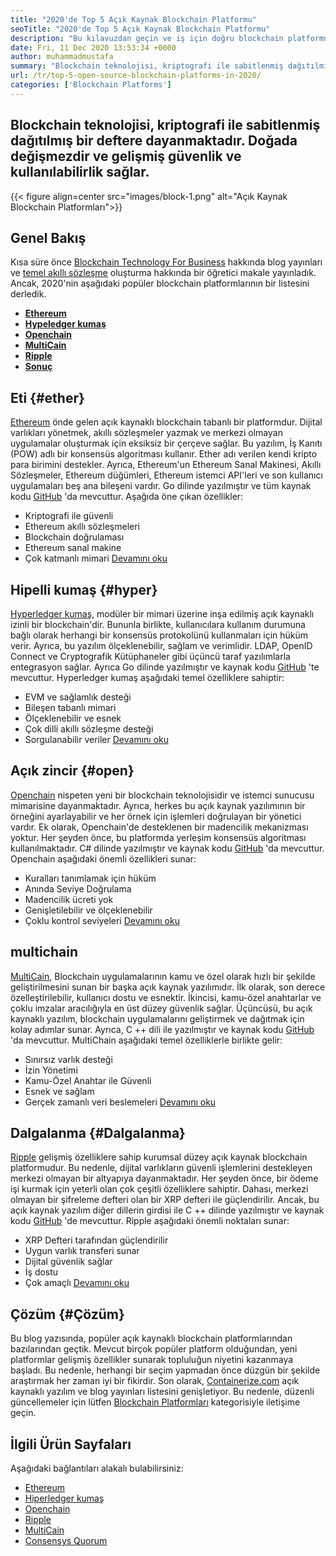 ```yaml
---
title: "2020'de Top 5 Açık Kaynak Blockchain Platformu" 
seoTitle: "2020'de Top 5 Açık Kaynak Blockchain Platformu" 
description: "Bu kılavuzdan geçin ve iş için doğru blockchain platformunu seçin. Bu makalede, en iyi açık kaynaklı blockchain platformlarının kısa bir girişini verdik" 
date: Fri, 11 Dec 2020 13:53:34 +0000
author: muhammadmustafa
summary: "Blockchain teknolojisi, kriptografi ile sabitlenmiş dağıtılmış bir deftere dayanmaktadır. Doğada değişmezdir ve gelişmiş güvenlik ve kullanılabilirlik sağlar." 
url: /tr/top-5-open-source-blockchain-platforms-in-2020/
categories: ['Blockchain Platforms']
---
```


## Blockchain teknolojisi, kriptografi ile sabitlenmiş dağıtılmış bir deftere dayanmaktadır. Doğada değişmezdir ve gelişmiş güvenlik ve kullanılabilirlik sağlar.

{{< figure align=center src="images/block-1.png" alt="Açık Kaynak Blockchain Platformları">}}


## Genel Bakış
Kısa süre önce [Blockchain Technology For Business][1] hakkında blog yayınları ve [temel akıllı sözleşme][2] oluşturma hakkında bir öğretici makale yayınladık. Ancak, 2020'nin aşağıdaki popüler blockchain platformlarının bir listesini derledik.
*  **[Ethereum][3]**  
*  **[Hypeledger kumaş][4]**  
*  **[Openchain][5]**  
*  **[MultiCain][6]**  
*  **[Ripple][7]**  
*  **[Sonuç][8]**  

## Eti {#ether}

[Ethereum][9] önde gelen açık kaynaklı blockchain tabanlı bir platformdur. Dijital varlıkları yönetmek, akıllı sözleşmeler yazmak ve merkezi olmayan uygulamalar oluşturmak için eksiksiz bir çerçeve sağlar. Bu yazılım, İş Kanıtı (POW) adlı bir konsensüs algoritması kullanır. Ether adı verilen kendi kripto para birimini destekler. Ayrıca, Ethereum'un Ethereum Sanal Makinesi, Akıllı Sözleşmeler, Ethereum düğümleri, Ethereum istemci API'leri ve son kullanıcı uygulamaları beş ana bileşeni vardır. Go dilinde yazılmıştır ve tüm kaynak kodu [GitHub][10] 'da mevcuttur.
Aşağıda öne çıkan özellikler:
  * Kriptografi ile güvenli
  * Ethereum akıllı sözleşmeleri
  * Blockchain doğrulaması
  * Ethereum sanal makine
  * Çok katmanlı mimari
[Devamını oku][11]

## Hipelli kumaş {#hyper}

[Hyperledger kumaş][12], modüler bir mimari üzerine inşa edilmiş açık kaynaklı izinli bir blockchain'dir. Bununla birlikte, kullanıcılara kullanım durumuna bağlı olarak herhangi bir konsensüs protokolünü kullanmaları için hüküm verir. Ayrıca, bu yazılım ölçeklenebilir, sağlam ve verimlidir. LDAP, OpenID Connect ve Cryptografik Kütüphaneler gibi üçüncü taraf yazılımlarla entegrasyon sağlar. Ayrıca Go dilinde yazılmıştır ve kaynak kodu [GitHub][13] 'te mevcuttur.
Hyperledger kumaş aşağıdaki temel özelliklere sahiptir:
  * EVM ve sağlamlık desteği
  * Bileşen tabanlı mimari
  * Ölçeklenebilir ve esnek
  * Çok dilli akıllı sözleşme desteği
  * Sorgulanabilir veriler
[Devamını oku][14]

## Açık zincir {#open}

[Openchain][15] nispeten yeni bir blockchain teknolojisidir ve istemci sunucusu mimarisine dayanmaktadır. Ayrıca, herkes bu açık kaynak yazılımının bir örneğini ayarlayabilir ve her örnek için işlemleri doğrulayan bir yönetici vardır. Ek olarak, Openchain'de desteklenen bir madencilik mekanizması yoktur. Her şeyden önce, bu platformda yerleşim konsensüs algoritması kullanılmaktadır. C# dilinde yazılmıştır ve kaynak kodu [GitHub][16] 'da mevcuttur.
Openchain aşağıdaki önemli özellikleri sunar:
  * Kuralları tanımlamak için hüküm
  * Anında Seviye Doğrulama
  * Madencilik ücreti yok
  * Genişletilebilir ve ölçeklenebilir
  * Çoklu kontrol seviyeleri
[Devamını oku][17]

## multichain
[MultiCain][18], Blockchain uygulamalarının kamu ve özel olarak hızlı bir şekilde geliştirilmesini sunan bir başka açık kaynak yazılımıdır. İlk olarak, son derece özelleştirilebilir, kullanıcı dostu ve esnektir. İkincisi, kamu-özel anahtarlar ve çoklu imzalar aracılığıyla en üst düzey güvenlik sağlar. Üçüncüsü, bu açık kaynaklı yazılım, blockchain uygulamalarını geliştirmek ve dağıtmak için kolay adımlar sunar. Ayrıca, C ++ dili ile yazılmıştır ve kaynak kodu [GitHub][19] 'da mevcuttur.
MultiChain aşağıdaki temel özelliklerle birlikte gelir:
  * Sınırsız varlık desteği
  * İzin Yönetimi
  * Kamu-Özel Anahtar ile Güvenli
  * Esnek ve sağlam
  * Gerçek zamanlı veri beslemeleri
[Devamını oku][18]

## Dalgalanma {#Dalgalanma}

[Ripple][20] gelişmiş özelliklere sahip kurumsal düzey açık kaynak blockchain platformudur. Bu nedenle, dijital varlıkların güvenli işlemlerini destekleyen merkezi olmayan bir altyapıya dayanmaktadır. Her şeyden önce, bir ödeme işi kurmak için yeterli olan çok çeşitli özelliklere sahiptir. Dahası, merkezi olmayan bir şifreleme defteri olan bir XRP defteri ile güçlendirilir. Ancak, bu açık kaynak yazılım diğer dillerin girdisi ile C ++ dilinde yazılmıştır ve kaynak kodu [GitHub][21] 'de mevcuttur.
Ripple aşağıdaki önemli noktaları sunar:
  * XRP Defteri tarafından güçlendirilir
  * Uygun varlık transferi sunar
  * Dijital güvenlik sağlar
  * İş dostu
  * Çok amaçlı
[Devamını oku][22]

## Çözüm {#Çözüm}

Bu blog yazısında, popüler açık kaynaklı blockchain platformlarından bazılarından geçtik. Mevcut birçok popüler platform olduğundan, yeni platformlar gelişmiş özellikler sunarak topluluğun niyetini kazanmaya başladı. Bu nedenle, herhangi bir seçim yapmadan önce düzgün bir şekilde araştırmak her zaman iyi bir fikirdir.
Son olarak, [Containerize.com][23] açık kaynaklı yazılım ve blog yayınları listesini genişletiyor. Bu nedenle, düzenli güncellemeler için lütfen [Blockchain Platformları][24] kategorisiyle iletişime geçin.

## İlgili Ürün Sayfaları
Aşağıdaki bağlantıları alakalı bulabilirsiniz:
  * [Ethereum][9]
  * [Hiperledger kumaş][12]
  * [Openchain][15]
  * [Ripple][20]
  * [MultiCain][25]
  * [Consensys Quorum][26]



[1]: https://blog.containerize.com/2020/11/27/how-blockchain-technology-can-upgrade-your-business-strategy/
[2]: https://blog.containerize.com/
[3]: #ether
[4]: #hyper
[5]: #open
[6]: #multi
[7]: #Ripple
[8]: #Conclusion
[9]: https://products.containerize.com/blockchain-platforms/ethereum
[10]: https://github.com/ethereum/go-ethereum
[11]: https://ethereum.org/en/
[12]: https://products.containerize.com/blockchain-platforms/hyperledger-fabric
[13]: https://github.com/hyperledger/fabric
[14]: https://www.hyperledger.org/use/fabric
[15]: https://products.containerize.com/blockchain-platforms/openchain
[16]: https://github.com/openchain/openchain
[17]: https://www.openchain.org/
[18]: https://www.multichain.com/
[19]: https://github.com/MultiChain/multichain
[20]: https://products.containerize.com/blockchain-platforms/ripple
[21]: https://github.com/ripple/rippled
[22]: https://ripple.com/
[23]: https://www.containerize.com/
[24]: https://products.containerize.com/blockchain-platforms/
[25]: https://products.containerize.com/blockchain-platforms/multichain
[26]: https://products.containerize.com/blockchain-platforms/consensys-quorum
